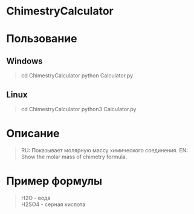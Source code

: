 # ChimestryCalculator

# Пользование
## Windows
> cd ChimestryCalculator
>python Calculator.py
## Linux
> cd ChimestryCalculator
> python3 Calculator.py
# Описание
> RU: Показывает молярную массу химического соединения.
> EN: Show the molar mass of chimetry formula.
# Пример формулы
> H2O - вода  
> H2SO4 - серная кислота
